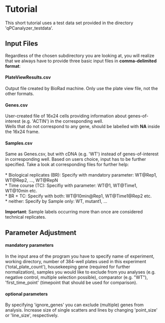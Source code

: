 <h1> Tutorial </h1>
  This short tutorial uses a test data set provided in the directory 'qPCanalyzer_testdata'. 
  
  <h2> Input Files </h2>
  Regardless of the chosen subdirectory you are looking at, you will realize that we always
  have to provide three basic input files in <b>comma-delimited format</b>: <br>
  
  <h4> PlateViewResults.csv </h4> 
  Output file created by BioRad machine. Only use the plate view file, not the other formats.
  
  <h4> Genes.csv </h4>
  User-created file of 16x24 cells providing information about genes-of-interest (e.g. 'ACTIN') in the corresponding well.<br>
  Wells that do not correspond to any gene, should be labelled with <b>NA</b> inside the 16x24 frame. 
  
  <h4> Samples.csv </h4> 
  Same as Genes.csv, but with cDNA (e.g. 'WT') instead of genes-of-interest in corresponding well. Based on users choice, input has to be further specified. Take a look at corresponding files for further help: <br> <br>
  * Biological replicates (BR): Specify with mandatory parameter: WT@Rep1, WT@Rep2, ..., WT@RepN <br>
  * Time course (TC): Specifiy with parameter: WT@1, WT@Time1, WT@10min etc. <br>
  * BR + TC: Specify with both: WT@10min@Rep1, WT@Time1@Rep2 etc. <br>
  * neither: Specify by Sample only: WT, mutant1, ... <br> <br>
  <b>Important</b>: Sample labels occurring more than once are considered technical replicates.
  
  <h2> Parameter Adjustment </h2>
  <h4> mandatory parameters </h4>
  In the input area of the program you have to specify name of experiment, working directory, number of 384-well plates used in this experiment ('total_plate_count'), housekeeping gene (required for further normalization), samples you would like to exclude from you analyses (e.g. negative control, multiple selection possible), comparator (e.g. "WT"), 'first_time_point' (timepoint that should be used for comparison).
  
  <h4> optional parameters </h4>
  By specifying 'ignore_genes' you can exclude (multiple) genes from analysis. Increase size of single scatters and lines by changing 'point_size' or 'line_size', respectively.
  
